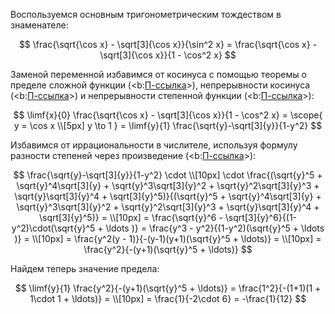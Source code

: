 Воспользуемся основным тригонометрическим тождеством в знаменателе:

$$ \frac{\sqrt{\cos x} - \sqrt[3]{\cos x}}{\sin^2 x} = \frac{\sqrt{\cos x} - \sqrt[3]{\cos x}}{1 - \cos^2 x} $$

Заменой переменной избавимся от косинуса с помощью теоремы о пределе сложной функции (<b:[П-ссылка](advanced/proto/f-lim/composition)>), непрерывности косинуса (<b:[П-ссылка](advanced/proto/f-continuity/trigonom)>) и непрерывности степенной функции (<b:[П-ссылка](advanced/proto/f-lim/f-power)>):

$$ \limf{x}{0} \frac{\sqrt{\cos x} - \sqrt[3]{\cos x}}{1 - \cos^2 x} = \scope{ y = \cos x \\[5px] y \to 1 } = \limf{y}{1} \frac{\sqrt{y}-\sqrt[3]{y}}{1-y^2} $$

Избавимся от иррациональности в числителе, используя формулу разности степеней через произведение (<b:[П-ссылка](advanced/proto/common/power-diff)>):

$$ \frac{\sqrt{y}-\sqrt[3]{y}}{1-y^2} \cdot \\[10px] \cdot \frac{(\sqrt{y}^5 + \sqrt{y}^4\sqrt[3]{y} + \sqrt{y}^3\sqrt[3]{y}^2 + \sqrt{y}^2\sqrt[3]{y}^3 + \sqrt{y}\sqrt[3]{y}^4 + \sqrt[3]{y}^5)}{(\sqrt{y}^5 + \sqrt{y}^4\sqrt[3]{y} + \sqrt{y}^3\sqrt[3]{y}^2 + \sqrt{y}^2\sqrt[3]{y}^3 + \sqrt{y}\sqrt[3]{y}^4 + \sqrt[3]{y}^5)} = \\[10px] = \frac{\sqrt{y}^6 - \sqrt[3]{y}^6}{(1-y^2)\cdot(\sqrt{y}^5 + \ldots )} = \frac{y^3 - y^2}{(1-y^2)(\sqrt{y}^5 + \ldots )} = \\[10px] = \frac{y^2(y - 1)}{-(y-1)(y+1)(\sqrt{y}^5 + \ldots)} = \\[10px] = \frac{y^2}{-(y+1)(\sqrt{y}^5 + \ldots)} $$

Найдем теперь значение предела:

$$ \limf{y}{1} \frac{y^2}{-(y+1)(\sqrt{y}^5 + \ldots)} = \frac{1^2}{-(1+1)(1 + 1\cdot 1 + \ldots)} = \\[10px] = \frac{1}{-2\cdot 6} = -\frac{1}{12} $$